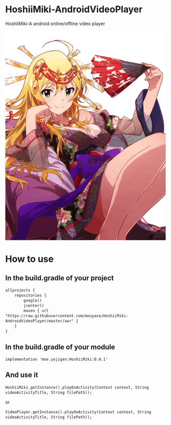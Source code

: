 # HoshiiMiki-AndroidVideoPlayer
HoshiiMiki-A android online/offline video player

![](https://raw.githubusercontent.com/mouyase/HoshiiMiki-AndroidVideoPlayer/master/Hoshii-Miki.png)

# How to use

## In the build.gradle of your project

```
allprojects {
    repositories {
        google()
        jcenter()
        maven { url "https://raw.githubusercontent.com/mouyase/HoshiiMiki-AndroidVideoPlayer/master/aar" }
    }
}
```

## In the build.gradle of your module

```
implementation 'moe.yojigen:HoshiiMiki:0.0.1'
```

## And use it

```
HoshiiMiki.getInstance().playOnActivity(Context context, String videoActivityTitle, String filePath));
```
or
```
VideoPlayer.getInstance().playOnActivity(Context context, String videoActivityTitle, String filePath));
```